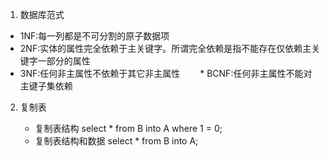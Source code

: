 1. 数据库范式
  * 1NF:每一列都是不可分割的原子数据项
  * 2NF:实体的属性完全依赖于主关键字。所谓完全依赖是指不能存在仅依赖主关键字一部分的属性
  * 3NF:任何非主属性不依赖于其它非主属性
  * BCNF:任何非主属性不能对主键子集依赖



2. 复制表

   * 复制表结构
   select * from B into A where 1 = 0;
   * 复制表结构和数据
   select * from B into A;
